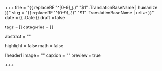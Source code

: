 +++
title = "{{ replaceRE "^[0-9]*_(.*)" "$1" .TranslationBaseName | humanize }}"
slug = "{{ replaceRE "^[0-9]*_(.*)" "$1" .TranslationBaseName | urlize }}"
date = {{ .Date }}
draft = false

tags = []
categories = []

abstract = ""

highlight = false
math = false

[header]
image = ""
caption = ""
preview = true

+++


